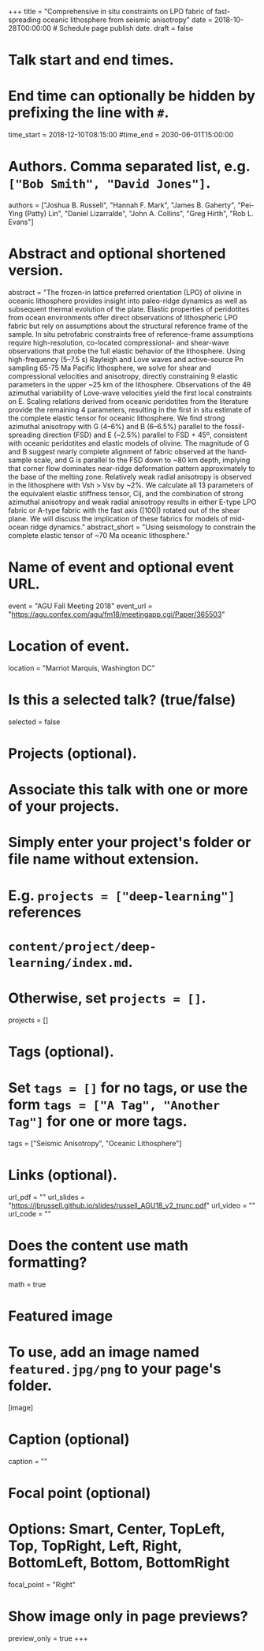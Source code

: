 +++
title = "Comprehensive in situ constraints on LPO fabric of fast-spreading oceanic lithosphere from seismic anisotropy"
date = 2018-10-28T00:00:00  # Schedule page publish date.
draft = false

# Talk start and end times.
#   End time can optionally be hidden by prefixing the line with `#`.
time_start = 2018-12-10T08:15:00
#time_end = 2030-06-01T15:00:00

# Authors. Comma separated list, e.g. `["Bob Smith", "David Jones"]`.
authors = ["Joshua B. Russell", "Hannah F. Mark", "James B. Gaherty", "Pei-Ying (Patty) Lin", "Daniel Lizarralde", "John A. Collins", "Greg Hirth", "Rob L. Evans"]

# Abstract and optional shortened version.
abstract = "The frozen-in lattice preferred orientation (LPO) of olivine in oceanic lithosphere provides insight into paleo-ridge dynamics as well as subsequent thermal evolution of the plate. Elastic properties of peridotites from ocean environments offer direct observations of lithospheric LPO fabric but rely on assumptions about the structural reference frame of the sample. In situ petrofabric constraints free of reference-frame assumptions require high-resolution, co-located compressional- and shear-wave observations that probe the full elastic behavior of the lithosphere. Using high-frequency (5–7.5 s) Rayleigh and Love waves and active-source Pn sampling 65-75 Ma Pacific lithosphere, we solve for shear and compressional velocities and anisotropy, directly constraining 9 elastic parameters in the upper ~25 km of the lithosphere. Observations of the 4θ azimuthal variability of Love-wave velocities yield the first local constraints on E. Scaling relations derived from oceanic peridotites from the literature provide the remaining 4 parameters, resulting in the first in situ estimate of the complete elastic tensor for oceanic lithosphere. We find strong azimuthal anisotropy with G (4–6%) and B (6–6.5%) parallel to the fossil-spreading direction (FSD) and E (~2.5%) parallel to FSD + 45º, consistent with oceanic peridotites and elastic models of olivine. The magnitude of G and B suggest nearly complete alignment of fabric observed at the hand-sample scale, and G is parallel to the FSD down to ~80 km depth, implying that corner flow dominates near-ridge deformation pattern approximately to the base of the melting zone. Relatively weak radial anisotropy is observed in the lithosphere with Vsh > Vsv by ~2%.  We calculate all 13 parameters of the equivalent elastic stiffness tensor, Cij, and the combination of strong azimuthal anisotropy and weak radial anisotropy results in either E-type LPO fabric or A-type fabric with the fast axis ([100]) rotated out of the shear plane. We will discuss the implication of these fabrics for models of mid-ocean ridge dynamics."
abstract_short = "Using seismology to constrain the complete elastic tensor of ~70 Ma oceanic lithosphere."

# Name of event and optional event URL.
event = "AGU Fall Meeting 2018"
event_url = "https://agu.confex.com/agu/fm18/meetingapp.cgi/Paper/365503"

# Location of event.
location = "Marriot Marquis, Washington DC"

# Is this a selected talk? (true/false)
selected = false

# Projects (optional).
#   Associate this talk with one or more of your projects.
#   Simply enter your project's folder or file name without extension.
#   E.g. `projects = ["deep-learning"]` references 
#   `content/project/deep-learning/index.md`.
#   Otherwise, set `projects = []`.
projects = []

# Tags (optional).
#   Set `tags = []` for no tags, or use the form `tags = ["A Tag", "Another Tag"]` for one or more tags.
tags = ["Seismic Anisotropy", "Oceanic Lithosphere"]

# Links (optional).
url_pdf = ""
url_slides = "https://jbrussell.github.io/slides/russell_AGU18_v2_trunc.pdf"
url_video = ""
url_code = ""

# Does the content use math formatting?
math = true

# Featured image
# To use, add an image named `featured.jpg/png` to your page's folder. 
[image]
  # Caption (optional)
  caption = ""

  # Focal point (optional)
  # Options: Smart, Center, TopLeft, Top, TopRight, Left, Right, BottomLeft, Bottom, BottomRight
  focal_point = "Right"
  
  # Show image only in page previews?
  preview_only = true
+++

